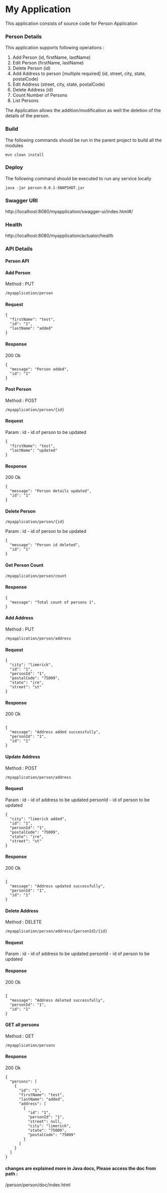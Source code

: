 # My Application
This application consists of source code for Person Application

### Person Details
This application supports following operations :

1. Add Person (id, firstName, lastName)
2. Edit Person (firstName, lastName)
3. Delete Person (id)
4. Add Address to person [multiple required] (id, street, city, state, postalCode)
5. Edit Address (street, city, state, postalCode)
6. Delete Address (id)
7. Count Number of Persons
8. List Persons

The Application allows the addition/modification as well the deletion of the details of the person.


### Build
The following commands should be run in the parent project to build all the modules 

`mvn clean install`

### Deploy
The following command should be executed to run any service locally

`java -jar person-0.0.1-SNAPSHOT.jar`

### Swagger URI

http://localhost:8080/myapplication/swagger-ui/index.html#/

### Health

http://localhost:8080/myapplication/actuator/health

### API Details

#### Person API

#### Add Person

Method : PUT

```
/myapplication/person
```

#### Request

```
{
  "firstName": "test",
  "id": "1",
  "lastName": "added"
}

```

#### Response

200 Ok

```
{
  "message": "Person added",
  "id": "1"
}
```

#### Post Person

Method : POST

```
/myapplication/person/{id}
```

#### Request

Param : id - id of person to be updated

```
{
  "firstName": "test",
  "lastName": "updated"
}
```

#### Response 

200 Ok

```
{
  "message": "Person details updated",
  "id": "1"
}
```

#### Delete Person 

```
/myapplication/person/{id}
```

Param : id - id of person to be updated

```
{
  "message": "Person id deleted",
  "id": "1"
}
```

#### Get Person Count 

```
/myapplication/person/count
```

#### Response 
```
{
  "message": "Total count of persons 1",
}
```

#### Add Address

Method : PUT

```
/myapplication/person/address
```

#### Request

```
{
  "city": "limerick",
  "id": "1",
  "personId": "1",
  "postalCode": "75009",
  "state": "ire",
  "street": "st"
}
```
#### Response

200 Ok
```

{
  "message": "Address added successfully",
  "personId": "1",
  "id": "1"
}
```

#### Update Address

Method : POST

```
/myapplication/person/address
```

#### Request
Param : 
id - id of address to be updated
personId - id of person to be updated
```
{
  "city": "limerick added",
  "id": "1",
  "personId": "1",
  "postalCode": "75009",
  "state": "ire",
  "street": "st"
}
```
#### Response

200 Ok
```

{
  "message": "Address updated successfully",
  "personId": "1",
  "id": "1"
}
```

#### Delete Address

Method : DELETE

```
/myapplication/person/address/{personId}/{id}
```

#### Request
Param : 
id - id of address to be updated
personId - id of person to be updated

#### Response

200 Ok
```

{
  "message": "Address deleted successfully",
  "personId": "1",
  "id": "1"
}
```

#### GET all persons

Method : GET

```
/myapplication/persons
```

#### Response

200 Ok
```
{
  "persons": [
    {
      "id": "1",
      "firstName": "test",
      "lastName": "added",
      "address": [
        {
          "id": "1",
          "personId": "1",
          "street": null,
          "city": "limerick",
          "state": "75009",
          "postalCode": "75009"
        }
      ]
    }
  ]
}
```

#### changes are explained more in Java docs, Please access the doc from path :

/person/person/doc/index.html